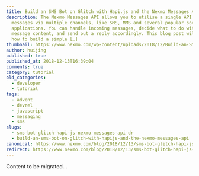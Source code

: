 ```yaml
---
title: Build an SMS Bot on Glitch with Hapi.js and the Nexmo Messages API
description: The Nexmo Messages API allows you to utilise a single API to send
  messages via multiple channels, like SMS, MMS and several popular social chat
  applications. You can handle incoming messages, decide what to do with the
  message content, and send out a reply accordingly. This blog post will cover
  how to build a simple […]
thumbnail: https://www.nexmo.com/wp-content/uploads/2018/12/Build-an-SMS-bot-on-Glitch-with-Hapi.js-and-the-Nexmo-Messages-API.png
author: huijing
published: true
published_at: 2018-12-13T16:39:04
comments: true
category: tutorial
old_categories:
  - developer
  - tutorial
tags:
  - advent
  - devrel
  - javascript
  - messaging
  - sms
slugs:
  - sms-bot-glitch-hapi-js-nexmo-messages-api-dr
  - build-an-sms-bot-on-glitch-with-hapijs-and-the-nexmo-messages-api
canonical: https://www.nexmo.com/blog/2018/12/13/sms-bot-glitch-hapi-js-nexmo-messages-api-dr
redirect: https://www.nexmo.com/blog/2018/12/13/sms-bot-glitch-hapi-js-nexmo-messages-api-dr
---
```

Content to be migrated...